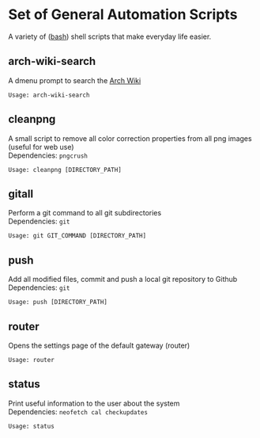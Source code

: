 # Set of General Automation Scripts
A variety of ([bash](https://github.com/gitGNU/gnu_bash)) shell  scripts that make everyday life easier.

## arch-wiki-search  
A dmenu prompt to search the [Arch Wiki](https://wiki.archlinux.org/)  
```
Usage: arch-wiki-search
```

## cleanpng
A small script to remove all color correction properties from all png images (useful for web use)  
Dependencies: `pngcrush`
```
Usage: cleanpng [DIRECTORY_PATH]
```

## gitall
Perform a git command to all git subdirectories  
Dependencies: `git`
```
Usage: git GIT_COMMAND [DIRECTORY_PATH]
```

## push  
Add all modified files, commit and push a local git repository to Github  
Dependencies: `git`  
```
Usage: push [DIRECTORY_PATH]
```

## router  
Opens the settings page of the default gateway (router)  
```
Usage: router
```

## status  
Print useful information to the user about the system  
Dependencies: `neofetch cal checkupdates`
```
Usage: status
```
